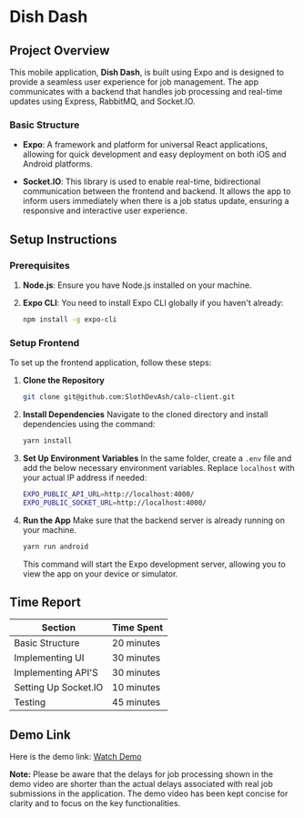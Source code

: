 # Dish Dash

## Project Overview

This mobile application, **Dish Dash**, is built using Expo and is designed to provide a seamless user experience for job management. The app communicates with a backend that handles job processing and real-time updates using Express, RabbitMQ, and Socket.IO.

### Basic Structure

- **Expo**: A framework and platform for universal React applications, allowing for quick development and easy deployment on both iOS and Android platforms.

- **Socket.IO**: This library is used to enable real-time, bidirectional communication between the frontend and backend. It allows the app to inform users immediately when there is a job status update, ensuring a responsive and interactive user experience.

## Setup Instructions

### Prerequisites

1. **Node.js**: Ensure you have Node.js installed on your machine.

2. **Expo CLI**: You need to install Expo CLI globally if you haven't already:
   ```bash
   npm install -g expo-cli
   ```

### Setup Frontend

To set up the frontend application, follow these steps:

1. **Clone the Repository**

   ```bash
   git clone git@github.com:SlothDevAsh/calo-client.git
   ```

2. **Install Dependencies**
   Navigate to the cloned directory and install dependencies using the command:

   ```bash
   yarn install
   ```

3. **Set Up Environment Variables**
   In the same folder, create a `.env` file and add the below necessary environment variables. Replace `localhost` with your actual IP address if needed:

   ```bash
   EXPO_PUBLIC_API_URL=http://localhost:4000/
   EXPO_PUBLIC_SOCKET_URL=http://localhost:4000/
   ```

4. **Run the App**
   Make sure that the backend server is already running on your machine.
   ```bash
   yarn run android
   ```
   This command will start the Expo development server, allowing you to view the app on your device or simulator.

## Time Report

| Section              | Time Spent |
| -------------------- | ---------- |
| Basic Structure      | 20 minutes |
| Implementing UI      | 30 minutes |
| Implementing API'S   | 30 minutes |
| Setting Up Socket.IO | 10 minutes |
| Testing              | 45 minutes |

## Demo Link

Here is the demo link: [Watch Demo](https://www.youtube.com/shorts/zFykaLDcoIg)

**Note:** Please be aware that the delays for job processing shown in the demo video are shorter than the actual delays associated with real job submissions in the application. The demo video has been kept concise for clarity and to focus on the key functionalities.
